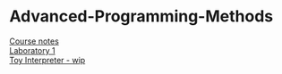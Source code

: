 # Advanced-Programming-Methods


  [Course notes](https://github.com/913-Diaconu-Ana/Advanced-Programming-Methods/blob/main/Notes.md)\
  [Laboratory 1](https://github.com/913-Diaconu-Ana/MAP--Assignment1)\
  [Toy Interpreter - wip](https://github.com/913-Diaconu-Ana/ToyInterpretor)

